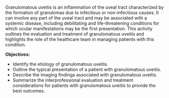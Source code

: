 Granulomatous uveitis is an inflammation of the uveal tract characterized by the formation of granulomas due to infectious or non-infectious causes. It can involve any part of the uveal tract and may be associated with a systemic disease, including debilitating and life-threatening conditions for which ocular manifestations may be the first presentation. This activity outlines the evaluation and treatment of granulomatous uveitis and highlights the role of the healthcare team in managing patients with this condition.

**Objectives:**
- Identify the etiology of granulomatous uveitis.
- Outline the typical presentation of a patient with granulomatous uveitis.
- Describe the imaging findings associated with granulomatous uveitis.
- Summarize the interprofessional evaluation and treatment considerations for patients with granulomatous uveitis to provide the best outcomes.